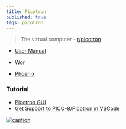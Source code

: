 ```yaml
---
title: Picotron
published: true
tags: picotron
---
```

> The virtual computer - [r/picotron](https://www.reddit.com/r/picotron/)

- [User Manual](https://www.lexaloffle.com/dl/docs/picotron_manual.html#Picotron_User_Manual)


- [Wor](https://www.reddit.com/r/picotron/comments/1ikk759/wor_games_the_picotron_shines_with_another/)
- [Phoenix](https://www.reddit.com/r/picotron/comments/1fewmok/phoenix_a_brand_new_version_of_phoenix_for_2024/)

### Tutorial
- [Picotron GUI](https://www.reddit.com/r/picotron/comments/1ep54s7/picotron_gui_cpu_usage_and_troubleshooting/)
- [Get Support to PICO-8/Picotron in VSCode](https://www.lexaloffle.com/bbs/?pid=159667)


[![caption](https://preview.redd.it/threads-of-tomot-just-got-updated-v0-phucrlzvhose1.png?width=320&crop=smart&auto=webp&s=6c6b7cacbe8cd15479aa0ff5b741c3ea9d45f9b2)](https://www.reddit.com/r/picotron/comments/1jqt55f/threads_of_tomot_just_got_updated/)
